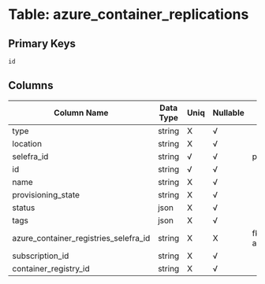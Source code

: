 # Table: azure_container_replications

## Primary Keys 

```
id
```


## Columns 

|  Column Name   |  Data Type  | Uniq | Nullable | Description | 
|  ----  | ----  | ----  | ----  | ---- | 
| type | string | X | √ |  | 
| location | string | X | √ |  | 
| selefra_id | string | √ | √ | primary keys value md5 | 
| id | string | √ | √ |  | 
| name | string | X | √ |  | 
| provisioning_state | string | X | √ |  | 
| status | json | X | √ |  | 
| tags | json | X | √ |  | 
| azure_container_registries_selefra_id | string | X | X | fk to azure_container_registries.selefra_id | 
| subscription_id | string | X | √ |  | 
| container_registry_id | string | X | √ |  | 


